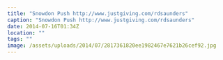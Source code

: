 ```yaml
---
title: "Snowdon Push http://www.justgiving.com/rdsaunders"
caption: "Snowdon Push http://www.justgiving.com/rdsaunders"
date: 2014-07-16T01:34Z
location: ""
tags: ""
image: /assets/uploads/2014/07/2817361820ee1982467e7621b26cef92.jpg
---
```

